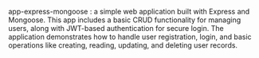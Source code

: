 app-express-mongoose : 
a simple web application built with Express and Mongoose. This app includes a basic CRUD functionality for managing users, along with JWT-based authentication for secure login. The application demonstrates how to handle user registration, login, and basic operations like creating, reading, updating, and deleting user records.
